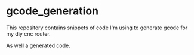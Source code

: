 # gcode_generation

This repository contains snippets of code I'm using to generate gcode for my diy cnc router. 

As well a generated code. 
